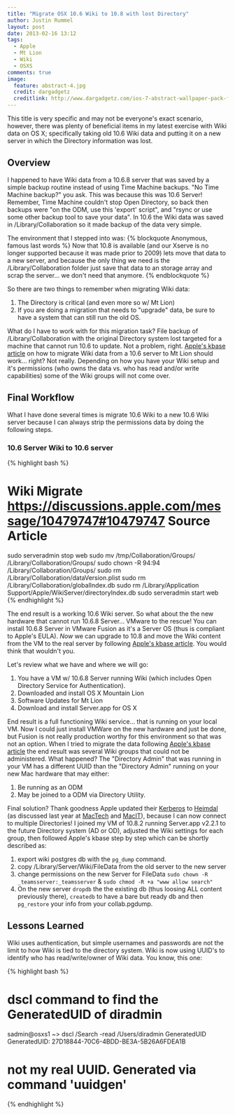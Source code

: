 ```yaml
---
title: "Migrate OSX 10.6 Wiki to 10.8 with lost Directory"
author: Justin Rummel
layout: post
date: 2013-02-16 13:12
tags: 
  - Apple
  - Mt Lion
  - Wiki
  - OSXS
comments: true
image:
  feature: abstract-4.jpg
  credit: dargadgetz
  creditlink: http://www.dargadgetz.com/ios-7-abstract-wallpaper-pack-for-iphone-5-and-ipod-touch-retina/
---
```

This title is very specific and may not be everyone's exact scenario, however, there was plenty of beneficial items in my latest exercise with Wiki data on OS X; specifically taking old 10.6 Wiki data and putting it on a new server in which the Directory information was lost.

Overview
--------
I happened to have Wiki data from a 10.6.8 server that was saved by a simple backup routine instead of using Time Machine backups.	 "No Time Machine backup?" you ask.	This was because this was 10.6 Server! Remember, Time Machine couldn't stop Open Directory, so back then backups were "on the ODM, use this 'export' script", and "rsync or use some other backup tool to save your data".  In 10.6 the Wiki data was saved in /Library/Collaboration so it made backup of the data very simple.

The environment that I stepped into was:
{% blockquote Anonymous, famous last words %}
Now that 10.8 is available (and our Xserve is no longer supported because it was made prior to 2009) lets move that data to a new server, and because the only thing we need is the /Library/Collaboration folder just save that data to an storage array and scrap the server...	we don't need that anymore.
{% endblockquote %}

So there are two things to remember when migrating Wiki data:

1.	The Directory is critical (and even more so w/ Mt Lion)
2.	If you are doing a migration that needs to "upgrade" data, be sure to have a system that can still run the old OS.

What do I have to work with for this migration task?  File backup of /Library/Collaboration with the original Directory system lost targeted for a machine that cannot run 10.6 to update.  Not a problem, right.  [Apple's kbase article][HT5585] on how to migrate Wiki data from a 10.6 server to Mt Lion should work...  right?  Not really.  Depending on how you have your Wiki setup and it's permissions (who owns the data vs.	who has read and/or write capabilities) some of the Wiki groups will not come over.

Final Workflow
--------------
What I have done several times is migrate 10.6 Wiki to a new 10.6 Wiki server because I can always strip the permissions data by doing the following steps.

### 10.6 Server Wiki to 10.6 server ###
{% highlight bash %}
# Wiki Migrate https://discussions.apple.com/message/10479747#10479747 Source Article
sudo serveradmin stop web
sudo mv /tmp/Collaboration/Groups/ /Library/Collaboration/Groups/
sudo chown -R 94:94 /Library/Collaboration/Groups/
sudo rm /Library/Collaboration/dataVersion.plist
sudo rm /Library/Collaboration/globalIndex.db
sudo rm /Library/Application Support/Apple/WikiServer/directoryIndex.db
sudo serveradmin start web
{% endhighlight %}

The end result is a working 10.6 Wiki server.  So what about the the new hardware that cannot run 10.6.8 Server...  VMware to the rescue!  You can install 10.6.8 Server in VMware Fusion as it's a Server OS (thus is compliant to Apple's EULA).  *Now* we can upgrade to 10.8 and move the Wiki content from the VM to the real server by following [Apple's kbase article][HT5585].  You would think that wouldn't you.

Let's review what we have and where we will go:

1.	You have a VM w/ 10.6.8 Server running Wiki (which includes Open Directory Service for Authentication).
2.	Downloaded and install OS X Mountain Lion
3.	Software Updates for Mt Lion
4.	Download and install Server.app for OS X

End result is a full functioning Wiki service... that is running on your local VM.  Now I could just install VMWare on the new hardware and just be done, but Fusion is not really production worthy for this environment so that was not an option.  When I tried to migrate the data following [Apple's kbase article][HT5585] the end result was several Wiki groups that could not be administered.  What happened?  The "Directory Admin" that was running in your VM has a different UUID than the "Directory Admin" running on your new Mac hardware that may either:

1.	Be running as an ODM
2.	May be joined to a ODM via Directory Utility.

Final solution?  Thank goodness Apple updated their [Kerberos][kerb] to [Heimdal][h5l] (as discussed last year at [MacTech][mactech] and [MacIT][it851]), because I can now connect to multiple Directories!  I joined my VM of 10.8.2 running Server.app v2.2.1 to the future Directory system (AD or OD), adjusted the Wiki settings for each group, then followed Apple's kbase step by step which can be shortly described as:

1.	export wiki postgres db with the ```pg_dump``` command.
2.	copy /Library/Server/Wiki/FileData from the old server to the new server
3.	change permissions on the new Server for FileData ```sudo chown -R _teamsserver:_teamsserver``` & ```sudo chmod -R +a "www allow search"```
4.	On the new server ```dropdb``` the the existing db (thus loosing ALL content previously there), ```createdb``` to have a bare but ready db and then ```pg_restore``` your info from your collab.pgdump.

[kerb]: http://en.Wikipedia.org/Wiki/Kerberos_(protocol)
[h5l]: http://www.h5l.org
[mactech]: /mactech-conference-2011
[it851]: /it851-how-lion-has-changed-mac-os-x-services-features-capabilities
[HT5585]: http://support.apple.com/kb/HT5585

Lessons Learned
---------------
Wiki uses authentication, but simple usernames and passwords are not the limit to how Wiki is tied to the directory system.	 Wiki is now using UUID's to identify who has read/write/owner of Wiki data.  You know, this one:

{% highlight bash %}
# dscl command to find the GeneratedUID of diradmin
sadmin@osxs1 ~> dscl /Search -read /Users/diradmin GeneratedUID
GeneratedUID: 27D18844-70C6-4BDD-BE3A-5B26A6FDEA1B

# not my real UUID.	 Generated via command 'uuidgen'
{% endhighlight %}
